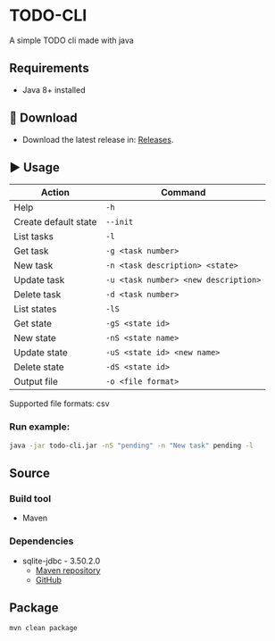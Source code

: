 # TODO-CLI
A simple TODO cli made with java

## Requirements
- Java 8+ installed

## 🧩 Download

- Download the latest release in: [Releases](https://github.com/LuisM0112/TODO-CLI/releases).

## ▶️ Usage

| Action               | Command                              |
|----------------------|--------------------------------------|
| Help                 | `-h`                                 |
| Create default state | `--init`                             |
| List tasks           | `-l`                                 |
| Get task             | `-g <task number>`                   |
| New task             | `-n <task description> <state>`      |
| Update task          | `-u <task number> <new description>` |
| Delete task          | `-d <task number>`                   |
| List states          | `-lS`                                |
| Get state            | `-gS <state id>`                     |
| New state            | `-nS <state name>`                   |
| Update state         | `-uS <state id> <new name>`          |
| Delete state         | `-dS <state id>`                     |
| Output file          | `-o <file format>`                   |

Supported file formats: csv

### Run example:

```bash
java -jar todo-cli.jar -nS "pending" -n "New task" pending -l
```

## Source

### Build tool
- Maven

### Dependencies
- sqlite-jdbc - 3.50.2.0
  - [Maven repository](https://mvnrepository.com/artifact/org.xerial/sqlite-jdbc)
  - [GitHub](https://github.com/xerial/sqlite-jdbc)

## Package
`mvn clean package`
